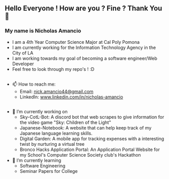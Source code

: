 ## Hello Everyone ! How are you ? Fine ? Thank You 👋
### My name is Nicholas Amancio
- I am a 4th Year Computer Science Major at Cal Poly Pomona
- I am currently working for the Information Technology Agency in the City of LA
- I am working towards my goal of becoming a software engineer/Web Developer
- Feel free to look through my repo's ! :D
##
- 📫 How to reach me:
  - Email: nick.amancio44@gmail.com
  - LinkedIn: www.linkedin.com/in/nicholas-amancio
## 
- 🔭 I’m currently working on
  - Sky-CotL-Bot: A discord bot that web scrapes to give information for the video game "Sky: Children of the Light"
  - Japanese-Notebook: A website that can help keep track of my Japanese language learning skills.
  - Digital Garden: A mobile app for tracking expenses with a interesting twist by nurturing a virtual tree
  - Bronco Hacks Application Portal: An Application Portal Website for my School's Computer Science Society club's Hackathon
- 🌱 I’m currently learning
  - Software Engineering
  - Seminar Papers for College

<!--
**Nickthecan/Nickthecan** is a ✨ _special_ ✨ repository because its `README.md` (this file) appears on your GitHub profile.

Here are some ideas to get you started:

- 🔭 I’m currently working on ...
- 🌱 I’m currently learning ...
- 👯 I’m looking to collaborate on ...
- 🤔 I’m looking for help with ...
- 💬 Ask me about ...
- 📫 How to reach me: ...
- 😄 Pronouns: ...
- ⚡ Fun fact: ...
-->
